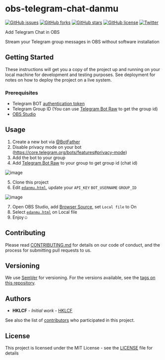 # obs-telegram-chat-danmu
[![GitHub issues](https://img.shields.io/github/issues/hklcf/obs-telegram-chat-danmu.svg)](https://github.com/hklcf/obs-telegram-chat-danmu/issues)
[![GitHub forks](https://img.shields.io/github/forks/hklcf/obs-telegram-chat-danmu.svg)](https://github.com/hklcf/obs-telegram-chat-danmu/network)
[![GitHub stars](https://img.shields.io/github/stars/hklcf/obs-telegram-chat-danmu.svg)](https://github.com/hklcf/obs-telegram-chat-danmu/stargazers)
[![GitHub license](https://img.shields.io/github/license/hklcf/obs-telegram-chat-danmu.svg)](https://github.com/hklcf/obs-telegram-chat-danmu/blob/master/LICENSE)
[![Twitter](https://img.shields.io/twitter/url/https/github.com/hklcf/obs-telegram-chat-danmu.svg?style=social)](https://twitter.com/intent/tweet?text=Wow:&url=https%3A%2F%2Fgithub.com%2Fhklcf%2Fobs-telegram-chat-danmu)

Add Telegram Chat in OBS

Stream your Telegram group messages in OBS without software installation

## Getting Started
These instructions will get you a copy of the project up and running on your local machine for development and testing purposes. See deployment for notes on how to deploy the project on a live system.

### Prerequisites
- Telegram BOT [authentication token](https://core.telegram.org/bots/features#botfather)
- Telegram Group ID (You can use [Telegram Bot Raw](https://t.me/rawdatabot) to get the group id)
- [OBS Studio](https://obsproject.com/)

## Usage
1. Create a new bot via [@BotFather](https://t.me/botfather)
2. Disable privacy mode on your bot (https://core.telegram.org/bots/features#privacy-mode)
3. Add the bot to your group
4. Add [Telegram Bot Raw](https://t.me/rawdatabot) to your group to get group id (chat id)

![image](https://user-images.githubusercontent.com/410302/206939432-0c210e8c-4ed7-419e-ae47-78ed356de4d2.png)

5. Clone this project
6. Edit [`edanmu.html`](edanmu.html), update your `API_KEY` `BOT_USERNAME` `GROUP_ID`

![image](https://user-images.githubusercontent.com/410302/206938427-cf1d3a53-bea2-43d7-8eb6-8d7b2a6b7f52.png)

7. Open OBS Studio, add [Browser Source](https://obsproject.com/kb/browser-source), set `Local file` to On
8. Select [`edanmu.html`](edanmu.html) on Local file
9. Enjoy☺️

## Contributing
Please read [CONTRIBUTING.md](CONTRIBUTING.md) for details on our code of conduct, and the process for submitting pull requests to us.

## Versioning
We use [SemVer](https://semver.org/) for versioning. For the versions available, see the [tags on this repository](tags).

## Authors
* **HKLCF** - *Initial work* - [HKLCF](https://github.com/hklcf)

See also the list of [contributors](contributors) who participated in this project.

## License
This project is licensed under the MIT License - see the [LICENSE](LICENSE) file for details
